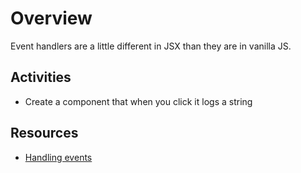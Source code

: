 # Overview

Event handlers are a little different in JSX than they are in vanilla JS.

## Activities

- Create a component that when you click it logs a string

## Resources

- [Handling events](https://reactjs.org/docs/handling-events.html)
